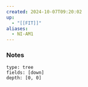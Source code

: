 ```yaml
---
created: 2024-10-07T09:20:02
up:
  - "[[FIT]]"
aliases:
  - NI-AM1
---
```


### Notes
```breadcrumbs
type: tree
fields: [down]
depth: [0, 0]
```


